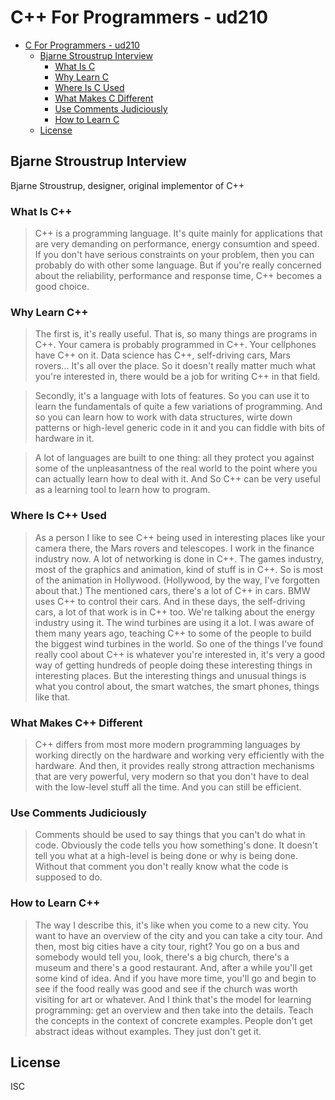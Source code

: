 # C++ For Programmers - ud210

<!--ts-->
   * [C   For Programmers - ud210](#c-for-programmers---ud210)
      * [Bjarne Stroustrup Interview](#bjarne-stroustrup-interview)
         * [What Is C  ](#what-is-c)
         * [Why Learn C  ](#why-learn-c)
         * [Where Is C   Used](#where-is-c-used)
         * [What Makes C   Different](#what-makes-c-different)
         * [Use Comments Judiciously](#use-comments-judiciously)
         * [How to Learn C  ](#how-to-learn-c)
      * [License](#license)

<!-- Added by: zeyangliu, at: 2018-10-29T21:25+08:00 -->

<!--te-->

## Bjarne Stroustrup Interview

Bjarne Stroustrup, designer, original implementor of C++

### What Is C++

> C++ is a programming language. It's quite mainly for applications that are
> very demanding on performance, energy consumtion and speed. If you don't have
> serious constraints on your problem, then you can probably do with other some
> language. But if you're really concerned about the reliability, performance
> and response time, C++ becomes a good choice.

### Why Learn C++

> The first is, it's really useful. That is, so many things are programs in
> C++. Your camera is probably programmed in C++. Your cellphones have C++ on
> it. Data science has C++, self-driving cars, Mars rovers... It's all over the
> place. So it doesn't really matter much what you're interested in, there
> would be a job for writing C++ in that field.

> Secondly, it's a language with lots of features. So you can use it to learn
> the fundamentals of quite a few variations of programming. And so you can
> learn how to work with data structures, wirte down patterns or high-level
> generic code in it and you can fiddle with bits of hardware in it.

> A lot of languages are built to one thing: all they protect you against some
> of the unpleasantness of the real world to the point where you can actually
> learn how to deal with it. And So C++ can be very useful as a learning tool
> to learn how to program.

### Where Is C++ Used

> As a person I like to see C++ being used in interesting places like your
> camera there, the Mars rovers and telescopes. I work in the finance industry
> now. A lot of networking is done in C++. The games industry, most of the
> graphics and animation, kind of stuff is in C++. So is most of the animation
> in Hollywood. (Hollywood, by the way, I've forgotten about that.) The
> mentioned cars, there's a lot of C++ in cars. BMW uses C++ to control their
> cars. And in these days, the self-driving cars, a lot of that work is in C++
> too. We're talking about the energy industry using it. The wind turbines are
> using it a lot. I was aware of them many years ago, teaching C++ to some of
> the people to build the biggest wind turbines in the world. So one of the
> things I've found really cool about C++ is whatever you're interested in,
> it's very a good way of getting hundreds of people doing these interesting
> things in interesting places. But the interesting things and unusual things
> is what you control about, the smart watches, the smart phones, things like
> that.

### What Makes C++ Different

> C++ differs from most more modern programming languages by working directly
> on the hardware and working very efficiently with the hardware. And then, it
> provides really strong attraction mechanisms that are very powerful, very
> modern so that you don't have to deal with the low-level stuff all the time.
> And you can still be efficient.

### Use Comments Judiciously

> Comments should be used to say things that you can't do what in code.
> Obviously the code tells you how something's done. It doesn't tell you what
> at a high-level is being done or why is being done. Without that comment you
> don't really know what the code is supposed to do.

### How to Learn C++

> The way I describe this, it's like when you come to a new city. You want to
> have an overview of the city and you can take a city tour. And then, most big
> cities have a city tour, right? You go on a bus and somebody would tell you,
> look, there's a big church, there's a museum and there's a good restaurant.
> And, after a while you'll get some kind of idea. And if you have more time,
> you'll go and begin to see if the food really was good and see if the church
> was worth visiting for art or whatever. And I think that's the model for
> learning programming: get an overview and then take into the details. Teach
> the concepts in the context of concrete examples. People don't get abstract
> ideas without examples. They just don't get it.

## License

ISC
